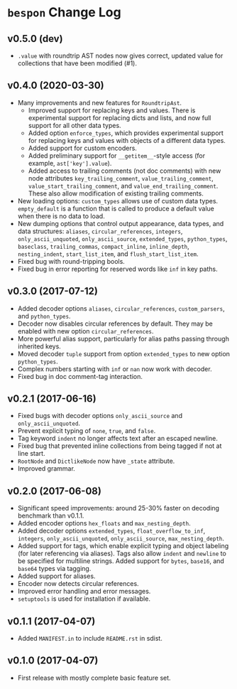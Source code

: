 # `bespon` Change Log


## v0.5.0 (dev)

* `.value` with roundtrip AST nodes now gives correct, updated value for
  collections that have been modified (#1).



## v0.4.0 (2020-03-30)

* Many improvements and new features for `RoundtripAst`.
  - Improved support for replacing keys and values.  There is experimental
    support for replacing dicts and lists, and now full support for all other
    data types.
  - Added option `enforce_types`, which provides experimental support for
    replacing keys and values with objects of a different data types.
  - Added support for custom encoders.
  - Added preliminary support for `__getitem__`-style access (for example,
    `ast['key'].value`).
  - Added access to trailing comments (not doc comments) with new node
    attributes `key_trailing_comment`, `value_trailing_comment`,
    `value_start_trailing_comment`, and `value_end_trailing_comment`.  These
    also allow modification of existing trailing comments.
* New loading options:  `custom_types` allows use of custom data types.
  `empty_default` is a function that is called to produce a
  default value when there is no data to load.
* New dumping options that control output appearance, data types, and data
  structures:  `aliases`, `circular_references`, `integers`,
  `only_ascii_unquoted`, `only_ascii_source`, `extended_types`,
  `python_types`, `baseclass`, `trailing_commas`, `compact_inline`,
  `inline_depth`, `nesting_indent`, `start_list_item`, and
  `flush_start_list_item`.
* Fixed bug with round-tripping bools.
* Fixed bug in error reporting for reserved words like `inf` in key paths.


## v0.3.0 (2017-07-12)

* Added decoder options `aliases`, `circular_references`, `custom_parsers`,
  and `python_types`.
* Decoder now disables circular references by default.  They may be enabled
  with new option `circular_references`.
* More powerful alias support, particularly for alias paths passing through
  inherited keys.
* Moved decoder `tuple` support from option `extended_types` to new option
  `python_types`.
* Complex numbers starting with `inf` or `nan` now work with decoder.
* Fixed bug in doc comment-tag interaction.


## v0.2.1 (2017-06-16)

* Fixed bugs with decoder options `only_ascii_source` and
  `only_ascii_unquoted`.
* Prevent explicit typing of `none`, `true`, and `false`.
* Tag keyword `indent` no longer affects text after an escaped newline.
* Fixed bug that prevented inline collections from being tagged if not at line
  start.
* `RootNode` and `DictlikeNode` now have `_state` attribute.
* Improved grammar.


## v0.2.0 (2017-06-08)

* Significant speed improvements: around 25-30% faster on decoding benchmark
  than v0.1.1.
* Added encoder options `hex_floats` and `max_nesting_depth`.
* Added decoder options `extended_types`, `float_overflow_to_inf`,
  `integers`, `only_ascii_unquoted`, `only_ascii_source`, `max_nesting_depth`.
* Added support for tags, which enable explicit typing and object labeling
  (for later referencing via aliases).  Tags also allow `indent` and `newline`
  to be specified for multiline strings.  Added support for `bytes`, `base16`,
  and `base64` types via tagging.
* Added support for aliases.
* Encoder now detects circular references.
* Improved error handling and error messages.
* `setuptools` is used for installation if available.


## v0.1.1 (2017-04-07)

* Added `MANIFEST.in` to include `README.rst` in sdist.


## v0.1.0 (2017-04-07)

* First release with mostly complete basic feature set.
